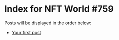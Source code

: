 # Index for NFT World #759
Posts will be displayed in the order below:

- [Your first post](./001-first.md)


